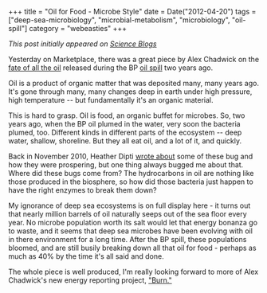 +++
title = "Oil for Food - Microbe Style"
date = Date("2012-04-20")
tags = ["deep-sea-microbiology", "microbial-metabolism", "microbiology", "oil-spill"]
category = "webeasties"
+++

_This post initially appeared on [Science Blogs](http://scienceblogs.com/webeasties)_

Yesterday on Marketplace, there was a great piece by Alex Chadwick on the [fate of all the oil](http://www.marketplace.org/topics/sustainability/bp-oil-spill-legacy/what-happened-oil-bp-spill) released during the BP [oil spill](/tag/oil-spill) two years ago.

Oil is a product of organic matter that was deposited many, many years ago. It's gone through many, many changes deep in earth under high pressure, high temperature -- but fundamentally it's an organic material.

This is hard to grasp. Oil is food, an organic buffet for microbes. So, two years ago, when the BP oil plumed in the water, very soon the bacteria plumed, too. Different kinds in different parts of the ecosystem -- deep water, shallow, shoreline. But they all eat oil, and a lot of it, and quickly.

Back in November 2010, Heather Dipti [wrote about](http://scienceblogs.com/webeasties/2010/11/the_microscopic_workforce_in_t.php) some of these bug and how they were prospering, but one thing always bugged me about that. Where did these bugs come from? The hydrocarbons in oil are nothing like those produced in the biosphere, so how did those bacteria just happen to have the right enzymes to break them down?

My ignorance of deep sea ecosystems is on full display here - it turns out that nearly million barrels of oil naturally seeps out of the sea floor every year. No microbe population worth its salt would let that energy bonanza go to waste, and it seems that deep sea microbes have been evolving with oil in there environment for a long time. After the BP spill, these populations bloomed, and are still busily breaking down all that oil for food - perhaps as much as 40% by the time it's all said and done.

The whole piece is well produced, I'm really looking forward to more of Alex Chadwick's new energy reporting project, ["Burn."](http://burnanenergyjournal.com/)

      
  
